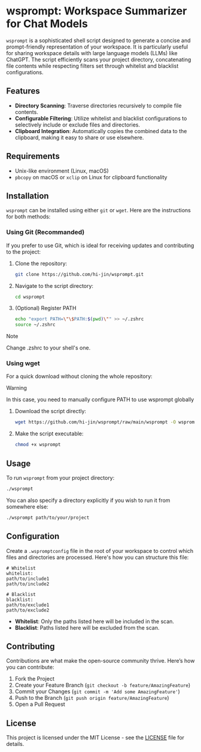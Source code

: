 # wsprompt: Workspace Summarizer for Chat Models

`wsprompt` is a sophisticated shell script designed to generate a concise and prompt-friendly representation of your workspace. It is particularly useful for sharing workspace details with large language models (LLMs) like ChatGPT. The script efficiently scans your project directory, concatenating file contents while respecting filters set through whitelist and blacklist configurations.

## Features

- **Directory Scanning**: Traverse directories recursively to compile file contents.
- **Configurable Filtering**: Utilize whitelist and blacklist configurations to selectively include or exclude files and directories.
- **Clipboard Integration**: Automatically copies the combined data to the clipboard, making it easy to share or use elsewhere.

## Requirements

- Unix-like environment (Linux, macOS)
- `pbcopy` on macOS or `xclip` on Linux for clipboard functionality

## Installation

`wsprompt` can be installed using either `git` or `wget`. Here are the instructions for both methods:

### Using Git (Recommanded)

If you prefer to use Git, which is ideal for receiving updates and contributing to the project:

1. Clone the repository:
   ```bash
   git clone https://github.com/hi-jin/wsprompt.git
   ```
2. Navigate to the script directory:
   ```bash
   cd wsprompt
   ```
3. (Optional) Register PATH
   ```bash
   echo "export PATH=\"\$PATH:$(pwd)\"" >> ~/.zshrc
   source ~/.zshrc
   ```
> [!Note]
> Change .zshrc to your shell's one.

### Using wget

For a quick download without cloning the whole repository:

> [!Warning]
> In this case, you need to manually configure PATH to use wsprompt globally

1. Download the script directly:
   ```bash
   wget https://github.com/hi-jin/wsprompt/raw/main/wsprompt -O wsprompt
   ```
2. Make the script executable:
   ```bash
   chmod +x wsprompt
   ```

## Usage

To run `wsprompt` from your project directory:
```bash
./wsprompt
```
You can also specify a directory explicitly if you wish to run it from somewhere else:
```bash
./wsprompt path/to/your/project
```

## Configuration

Create a `.wspromptconfig` file in the root of your workspace to control which files and directories are processed. Here's how you can structure this file:

```plaintext
# Whitelist
whitelist:
path/to/include1
path/to/include2

# Blacklist
blacklist:
path/to/exclude1
path/to/exclude2
```

- **Whitelist**: Only the paths listed here will be included in the scan.
- **Blacklist**: Paths listed here will be excluded from the scan.

## Contributing

Contributions are what make the open-source community thrive. Here’s how you can contribute:

1. Fork the Project
2. Create your Feature Branch (`git checkout -b feature/AmazingFeature`)
3. Commit your Changes (`git commit -m 'Add some AmazingFeature'`)
4. Push to the Branch (`git push origin feature/AmazingFeature`)
5. Open a Pull Request

## License

This project is licensed under the MIT License - see the [LICENSE](LICENSE) file for details.
